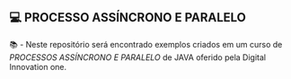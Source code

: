 ## 💻 PROCESSO ASSÍNCRONO E PARALELO
📚 - Neste repositório será encontrado exemplos criados em um curso de <i>PROCESSOS ASSÍNCRONO E PARALELO</i> de JAVA oferido pela Digital Innovation one. 

